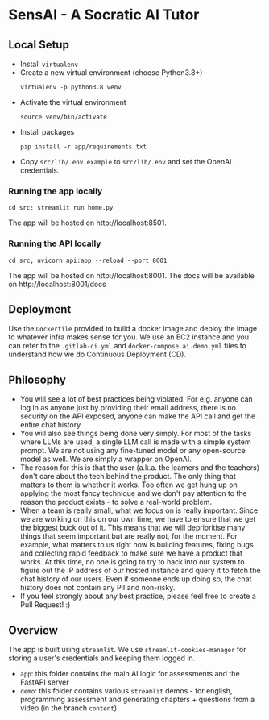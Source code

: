 # SensAI - A Socratic AI Tutor

## Local Setup

- Install `virtualenv`
- Create a new virtual environment (choose Python3.8+)
  ```
  virtualenv -p python3.8 venv
  ```
- Activate the virtual environment
  ```
  source venv/bin/activate
  ```
- Install packages
  ```
  pip install -r app/requirements.txt
  ```
- Copy `src/lib/.env.example` to `src/lib/.env` and set the OpenAI credentials.

### Running the app locally

```
cd src; streamlit run home.py
```

The app will be hosted on http://localhost:8501.

### Running the API locally

```
cd src; uvicorn api:app --reload --port 8001
```

The app will be hosted on http://localhost:8001.
The docs will be available on http://localhost:8001/docs


## Deployment
Use the `Dockerfile` provided to build a docker image and deploy the image to whatever infra makes sense for you. We use an EC2 instance and you can refer to the `.gitlab-ci.yml` and `docker-compose.ai.demo.yml` files to understand how we do Continuous Deployment (CD).


## Philosophy
- You will see a lot of best practices being violated. For e.g. anyone can log in as anyone just by providing their email address, there is no security on the API exposed, anyone can make the API call and get the entire chat history.
- You will also see things being done very simply. For most of the tasks where LLMs are used, a single LLM call is made with a simple system prompt. We are not using any fine-tuned model or any open-source model as well. We are simply a wrapper on OpenAI. 
- The reason for this is that the user (a.k.a. the learners and the teachers) don't care about the tech behind the product. The only thing that matters to them is whether it works. Too often we get hung up on applying the most fancy technique and we don't pay attention to the reason the product exists - to solve a real-world problem.
- When a team is really small, what we focus on is really important. Since we are working on this on our own time, we have to ensure that we get the biggest buck out of it. This means that we will deprioritise many things that seem important but are really not, for the moment. For example, what matters to us right now is building features, fixing bugs and collecting rapid feedback to make sure we have a product that works. At this time, no one is going to try to hack into our system to figure out the IP address of our hosted instance and query it to fetch the chat history of our users. Even if someone ends up doing so, the chat history does not contain any PII and non-risky.
- If you feel strongly about any best practice, please feel free to create a Pull Request! :)


## Overview

The app is built using `streamlit`. We use `streamlit-cookies-manager` for storing a user's credentials and keeping them logged in.

- `app`: this folder contains the main AI logic for assessments and the FastAPI server
- `demo`: this folder contains various `streamlit` demos - for english, programming assessment and generating chapters + questions from a video (in the branch `content`). 
